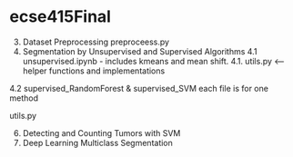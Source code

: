 # ecse415Final

3. Dataset Preprocessing
   preproceess.py
5. Segmentation by Unsupervised and Supervised Algorithms
4.1 unsupervised.ipynb - includes kmeans and mean shift.
   4.1. utils.py <-- helper functions and implementations

4.2 supervised_RandomForest & supervised_SVM
   each file is for one method

utils.py

6. Detecting and Counting Tumors with SVM
7. Deep Learning Multiclass Segmentation
